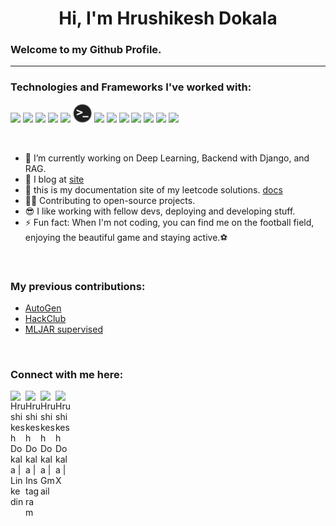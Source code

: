 <h1 align="center">Hi, I'm Hrushikesh Dokala </h1>


<h3> Welcome to my Github Profile.</h3>

---

### Technologies and Frameworks I've worked with: 
<code><img height="30" src="https://user-images.githubusercontent.com/25181517/183423507-c056a6f9-1ba8-4312-a350-19bcbc5a8697.png"></code>
<code><img height="30" src="https://user-images.githubusercontent.com/25181517/183896128-ec99105a-ec1a-4d85-b08b-1aa1620b2046.png"></code>
<code><img height="30" src="https://user-images.githubusercontent.com/25181517/223639822-2a01e63a-a7f9-4a39-8930-61431541bc06.png"></code>
<code><img height="30" src="https://user-images.githubusercontent.com/25181517/192108891-d86b6220-e232-423a-bf5f-90903e6887c3.png"></code>
<code><img height="30" src="https://user-images.githubusercontent.com/25181517/192158954-f88b5814-d510-4564-b285-dff7d6400dad.png"></code>
<code><img height="30" src="https://raw.githubusercontent.com/github/explore/80688e429a7d4ef2fca1e82350fe8e3517d3494d/topics/terminal/terminal.png"></code>
<code><img height="30" src="https://github.com/marwin1991/profile-technology-icons/assets/62091613/9bf5650b-e534-4eae-8a26-8379d076f3b4"></code>
<code><img height="30" src="https://user-images.githubusercontent.com/25181517/183423775-2276e25d-d43d-4e58-890b-edbc88e915f7.png"></code>
<code><img height="30" src="https://user-images.githubusercontent.com/25181517/117208740-bfb78400-adf5-11eb-97bb-09072b6bedfc.png"></code>
<code><img height="30" src="https://user-images.githubusercontent.com/25181517/117207330-263ba280-adf4-11eb-9b97-0ac5b40bc3be.png"></code>
<code><img height="30" src="https://user-images.githubusercontent.com/25181517/183911544-95ad6ba7-09bf-4040-ac44-0adafedb9616.png"></code>
<code><img height="30" src="https://user-images.githubusercontent.com/25181517/186884153-99edc188-e4aa-4c84-91b0-e2df260ebc33.png"></code>
<code><img height="30" src="https://user-images.githubusercontent.com/25181517/192108372-f71d70ac-7ae6-4c0d-8395-51d8870c2ef0.png"></code>

<br>

- 🔭  I’m currently working on Deep Learning, Backend with Django, and RAG.
- 📝  I blog at [site](https://blog.hrushikesh.xyz)
- 📄  this is my documentation site of my leetcode solutions. [docs](https://dsa.hrushikesh.xyz)
- 👨‍💻  Contributing to open-source projects.
- 😎  I like working with fellow devs, deploying and developing stuff.
- ⚡️  Fun fact: When I'm not coding, you can find me on the football field, enjoying the beautiful game and staying active.⚽

<br>

### My previous contributions:

- [AutoGen](https://github.com/microsoft/autogen/)
- [HackClub](https://github.com/hackclub/slash-z/pull/154)
- [MLJAR supervised](https://github.com/mljar/mljar-supervised/pull/679)


<br>

### Connect with me here:
<a href="https://www.linkedin.com/in/hrushikeshdokala/">
    <img align="left" alt="Hrushikesh Dokala | Linkedin" width="24px" src="https://github.com/TheDudeThatCode/TheDudeThatCode/blob/master/Assets/Linkedin.svg" />
</a>
<a href="https://instagram.com/hkeshhk">
   <img align="left" alt="Hrushikesh Dokala | Instagram" width="24px" src="https://github.com/TheDudeThatCode/TheDudeThatCode/blob/master/Assets/Instagram.svg" />
</a>
<a href="https://mail.google.com/mail/u/0/#inbox?compose=CllgCKCGmPkShNjTlSVvdqSrfjdRdBlptwWDRnwDJkSmzRNJLbCWrpgGdwmMSwWgpJMkQHRFLZg">
   <img align="left" alt="Hrushikesh Dokala | Gmail" width="24px" src="https://github.com/TheDudeThatCode/TheDudeThatCode/blob/master/Assets/Gmail.svg" />
</a>
<a href="https://twitter.com/Hrushikeshhhh">
   <img align="left" alt="Hrushikesh Dokala | X" width="24px" src="https://github.com/TheDudeThatCode/TheDudeThatCode/blob/master/Assets/Twitter.svg" />
</a>
<br><br>

<br>
